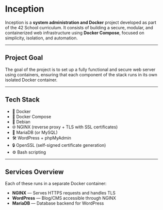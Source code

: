 # Inception

Inception is a **system administration and Docker** project developed as part of the 42 School curriculum. It consists of building a secure, modular, and containerized web infrastructure using **Docker Compose**, focused on simplicity, isolation, and automation.

---

## Project Goal

The goal of the project is to set up a fully functional and secure web server using containers, ensuring that each component of the stack runs in its own isolated Docker container.

---

## Tech Stack

- 🐳 Docker
- 🧱 Docker Compose
- 🐧 Debian
- 🌐 NGINX (reverse proxy + TLS with SSL certificates)
- 🐘 MariaDB (or MySQL)
- 🛠️ WordPress + phpMyAdmin
- 🔒 OpenSSL (self-signed certificate generation)
- ⚙️ Bash scripting

---

## Services Overview

Each of these runs in a separate Docker container:

- **NGINX** — Serves HTTPS requests and handles TLS
- **WordPress** — Blog/CMS accessible through NGINX
- **MariaDB** — Database backend for WordPress
